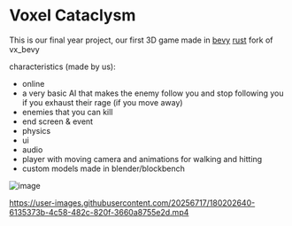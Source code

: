 # Voxel Cataclysm

This is our final year project, our first 3D game made in [bevy](https://bevyengine.org/) [rust](https://www.rust-lang.org/) fork of vx_bevy

characteristics (made by us):
* online
* a very basic AI that makes the enemy follow you and stop following you if you exhaust their rage (if you move away)
* enemies that you can kill
* end screen & event
* physics
* ui
* audio
* player with moving camera and animations for walking and hitting
* custom models made in blender/blockbench


![image](https://github.com/alexiadltg/voxel-cataclysm/assets/60660439/5a96ed98-d682-420c-a782-bfdb75eb5e2b)


https://user-images.githubusercontent.com/20256717/180202640-6135373b-4c58-482c-820f-3660a8755e2d.mp4
